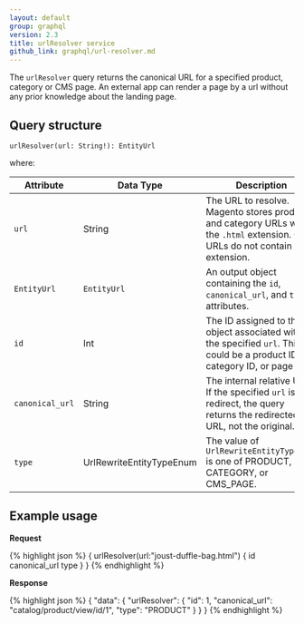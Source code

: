 ```yaml
---
layout: default
group: graphql
version: 2.3
title: urlResolver service
github_link: graphql/url-resolver.md
---
```


The `urlResolver` query returns the canonical URL for a specified product, category or CMS page. An external app can render a page by a url without any prior knowledge about the landing page.

## Query structure

`urlResolver(url: String!): EntityUrl`

where:

Attribute |  Data Type | Description
--- | --- | ---
`url` | String | The URL to resolve. Magento stores product and category URLs with the `.html` extension.  CMS URLs do not contain the extension.
`EntityUrl` | `EntityUrl` | An output object containing the `id`, `canonical_url`, and `type` attributes.
`id` | Int | The ID assigned to the object associated with the specified `url`. This could be a product ID, category ID, or page ID.
`canonical_url` | String | The internal relative URL. If the specified  `url` is a redirect, the query returns the redirected URL, not the original.
`type` | UrlRewriteEntityTypeEnum | The value of `UrlRewriteEntityTypeEnum` is one of PRODUCT, CATEGORY, or CMS_PAGE.

## Example usage

**Request**

{% highlight json %}
{
 urlResolver(url:"joust-duffle-bag.html") {
   id
   canonical_url
   type
 }
}
{% endhighlight %}

**Response**

{% highlight json %}
{
  "data": {
    "urlResolver": {
      "id": 1,
      "canonical_url": "catalog/product/view/id/1",
      "type": "PRODUCT"
    }
  }
}
{% endhighlight %}
